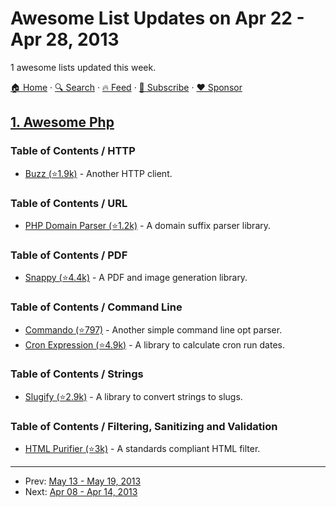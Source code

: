 # Awesome List Updates on Apr 22 - Apr 28, 2013

1 awesome lists updated this week.

[🏠 Home](/README.md) · [🔍 Search](https://www.trackawesomelist.com/search/) · [🔥 Feed](https://www.trackawesomelist.com/week/rss.xml) · [📮 Subscribe](https://trackawesomelist.us17.list-manage.com/subscribe?u=d2f0117aa829c83a63ec63c2f&id=36a103854c) · [❤️  Sponsor](https://github.com/sponsors/theowenyoung)



## [1. Awesome Php](/content/ziadoz/awesome-php/week/README.md)

### Table of Contents / HTTP

*   [Buzz (⭐1.9k)](https://github.com/kriswallsmith/Buzz) - Another HTTP client.

### Table of Contents / URL

*   [PHP Domain Parser (⭐1.2k)](https://github.com/jeremykendall/php-domain-parser) - A domain suffix parser library.

### Table of Contents / PDF

*   [Snappy (⭐4.4k)](https://github.com/KnpLabs/snappy) - A PDF and image generation library.

### Table of Contents / Command Line

*   [Commando (⭐797)](https://github.com/nategood/commando) - Another simple command line opt parser.
*   [Cron Expression (⭐4.9k)](https://github.com/mtdowling/cron-expression) - A library to calculate cron run dates.

### Table of Contents / Strings

*   [Slugify (⭐2.9k)](https://github.com/cocur/slugify) - A library to convert strings to slugs.

### Table of Contents / Filtering, Sanitizing and Validation

*   [HTML Purifier (⭐3k)](https://github.com/ezyang/htmlpurifier) - A standards compliant HTML filter.

---

- Prev: [May 13 - May 19, 2013](/content/2013/19/README.md)
- Next: [Apr 08 - Apr 14, 2013](/content/2013/14/README.md)
